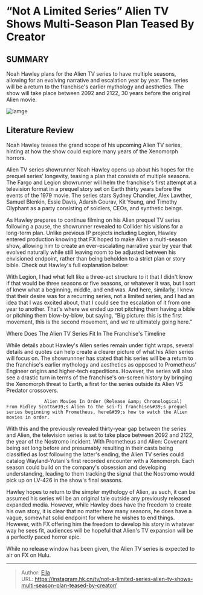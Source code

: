 # “Not A Limited Series” Alien TV Shows Multi-Season Plan Teased By Creator


## SUMMARY 



  Noah Hawley plans for the Alien TV series to have multiple seasons, allowing for an evolving narrative and escalation year by year.   The series will be a return to the franchise&#39;s earlier mythology and aesthetics.   The show will take place between 2092 and 2122, 30 years before the original Alien movie.  

![iamge](https://static1.srcdn.com/wordpress/wp-content/uploads/2024/01/alien-xenomorph-space-jockey-ship.jpg)

## Literature Review

Noah Hawley teases the grand scope of his upcoming Alien TV series, hinting at how the show could explore many years of the Xenomorph horrors.




Alien TV series showrunner Noah Hawley opens up about his hopes for the prequel series&#39; longevity, teasing a plan that consists of multiple seasons. The Fargo and Legion showrunner will helm the franchise&#39;s first attempt at a television format in a prequel story set on Earth thirty years before the events of the 1979 movie. The series stars Sydney Chandler, Alex Lawther, Samuel Blenkin, Essie Davis, Adarsh Gourav, Kit Young, and Timothy Olyphant as a party consisting of soldiers, CEOs, and synthetic beings.




As Hawley prepares to continue filming on his Alien prequel TV series following a pause, the showrunner revealed to Collider his visions for a long-term plan. Unlike previous IP projects including Legion, Hawley entered production knowing that FX hoped to make Alien a multi-season show, allowing him to create an ever-escalating narrative year by year that evolved naturally while still leaving room to be adjusted between his envisioned endpoint, rather than being beholden to a strict plan or story bible. Check out Hawley&#39;s full explanation below:


With Legion, I had what felt like a three-act structure to it that I didn&#39;t know if that would be three seasons or five seasons, or whatever it was, but I sort of knew what a beginning, middle, and end was. And here, similarly, I knew that their desire was for a recurring series, not a limited series, and I had an idea that I was excited about, that I could see the escalation of it from one year to another. That&#39;s where we ended up not pitching them having a bible or pitching them blow-by-blow, but saying, “Big picture: this is the first movement, this is the second movement, and we&#39;re ultimately going here.”






 Where Does The Alien TV Series Fit In The Franchise&#39;s Timeline 
          

While details about Hawley&#39;s Alien series remain under tight wraps, several details and quotes can help create a clearer picture of what his Alien series will focus on. The showrunnner has stated that his series will be a return to the franchise&#39;s earlier mythology and aesthetics as opposed to Prometheus&#39; Engineer origins and higher-tech expeditions. However, the series will also see a drastic turn in terms of the franchise&#39;s on-screen history by bringing the Xenomorph threat to Earth, a first for the series outside its Alien VS Predator crossovers.

                  Alien Movies In Order (Release &amp; Chronological)   From Ridley Scott&#39;s Alien to the sci-fi franchise&#39;s prequel series beginning with Prometheus, here&#39;s how to watch the Alien movies in order.   




With this and the previously revealed thirty-year gap between the series and Alien, the television series is set to take place between 2092 and 2122, the year of the Nostromo incident. With Prometheus and Alien: Covenant being set long before and presumably resulting in their casts being classified as lost following the latter&#39;s ending, the Alien TV series could catalog Wayland-Yutani&#39;s first recorded encounter with a Xenomorph. Each season could build on the company&#39;s obsession and developing understanding, leading to them tracking the signal that the Nostromo would pick up on LV-426 in the show&#39;s final seasons.

Hawley hopes to return to the simpler mythology of Alien, as such, it can be assumed his series will be an original tale outside any previously released expanded media. However, while Hawley does have the freedom to create his own story, it is clear that no matter how many seasons, he does have a vague, somewhat solid endpoint for where he wishes to end things. However, with FX offering him the freedom to develop his story in whatever way he sees fit, audiences will be hopeful that Alien&#39;s TV expansion will be a perfectly paced horror epic.






While no release window has been given, the Alien TV series is expected to air on FX on Hulu.






---

> Author: [Ella](https://instagram.hk.cn/)  
> URL: https://instagram.hk.cn/tv/not-a-limited-series-alien-tv-shows-multi-season-plan-teased-by-creator/  

